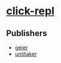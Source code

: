 # [click-repl](https://pypi.org/project/click-repl)



## Publishers
- [geier](https://pypi.org/user/geier)
- [untitaker](https://pypi.org/user/untitaker)

